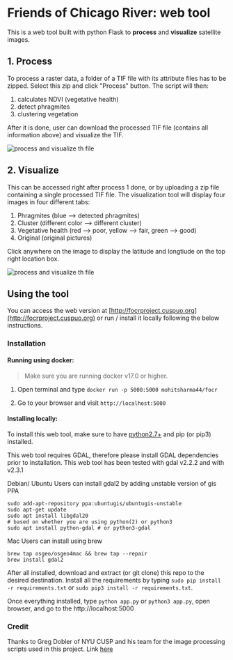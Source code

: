 # Friends of Chicago River: web tool

This is a web tool built with python Flask to **process** and **visualize** satellite images.

## 1. Process

To process a raster data, a folder of a TIF file with its attribute files has to be zipped. Select this zip and click "Process" button. The script will then:

1. calculates NDVI (vegetative health)
2. detect phragmites
3. clustering vegetation

After it is done, user can download the processed TIF file (contains all information above) and visualize the TIF. 

![process and visualize th file](https://github.com/nmonarizqa/focr/blob/master/demo/demo1.gif?raw=true)

## 2. Visualize

This can be accessed right after process 1 done, or by uploading a zip file containing a single processed TIF file. 
The visualization tool will display four images in four different tabs:

1. Phragmites (blue --> detected phragmites)
2. Cluster (different color --> different cluster)
3. Vegetative health (red --> poor, yellow --> fair, green --> good)
4. Original (original pictures)

Click anywhere on the image to display the latitude and longtiude on the top right location box.

![process and visualize th file](https://github.com/nmonarizqa/focr/blob/master/demo/demo2.gif?raw=true)

## Using the tool

You can access the web version at [http://focrproject.cuspuo.org](http://focrproject.cuspuo.org) or run / install it locally following the below instructions.

### Installation

#### Running using docker:

> Make sure you are running docker v17.0 or higher.

1. Open terminal and type `docker run -p 5000:5000 mohitsharma44/focr`

2. Go to your browser and visit `http://localhost:5000`

#### Installing locally:

To install this web tool, make sure to have [python2.7+](https://www.python.org/) and pip (or pip3) installed.

This web tool requires GDAL, therefore please install GDAL dependencies prior to installation. This web tool
has been tested with gdal v2.2.2 and with v2.3.1

Debian/ Ubuntu Users can install gdal2 by adding unstable version of gis PPA
``` shell
sudo add-apt-repository ppa:ubuntugis/ubuntugis-unstable
sudo apt-get update
sudo apt install libgdal20
# based on whether you are using python(2) or python3
sudo apt install python-gdal # or python3-gdal
```

Mac Users can install using brew
``` shell
brew tap osgeo/osgeo4mac && brew tap --repair
brew install gdal2
```

After all installed, download and extract (or git clone) this repo to the desired destination.
Install all the requirements by typing `sudo pip install -r requirements.txt` or `sudo pip3 install -r requirements.txt`.

Once everything installed, type `python app.py` or `python3 app.py`, open browser, and go to the
http://localhost:5000

### Credit

Thanks to Greg Dobler of NYU CUSP and his team for the image processing scripts used in this project. Link [here](https://github.com/gdobler/carve)
